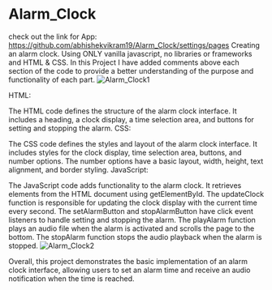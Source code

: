 # Alarm_Clock
check out the link for App: https://github.com/abhishekvikram19/Alarm_Clock/settings/pages
Creating an alarm clock.
Using ONLY vanilla javascript, no libraries or frameworks and HTML & CSS.
In this Project
I have added comments above each section of the code to provide a better understanding of the purpose and functionality of each part.
![Alarm_Clock1](https://github.com/abhishekvikram19/Alarm_Clock/assets/24250895/f028f576-cbcb-4af9-b209-338320e6a822)


HTML:

The HTML code defines the structure of the alarm clock interface.
It includes a heading, a clock display,
a time selection area, and buttons for setting and stopping the alarm.
CSS:

The CSS code defines the styles and layout of the alarm clock interface.
It includes styles for the clock display, time selection area, buttons, and number options.
The number options have a basic layout, width, height, text alignment, and border styling.
JavaScript:

The JavaScript code adds functionality to the alarm clock.
It retrieves elements from the HTML document using getElementById.
The updateClock function is responsible for updating the clock display with the current time every second.
The setAlarmButton and stopAlarmButton have click event listeners to handle setting and stopping the alarm.
The playAlarm function plays an audio file when the alarm is activated and scrolls the page to the bottom.
The stopAlarm function stops the audio playback when the alarm is stopped.
![Alarm_Clock2](https://github.com/abhishekvikram19/Alarm_Clock/assets/24250895/bb663e2b-c9af-4b5d-8cc8-74084430473e)


Overall, this project demonstrates the basic implementation of an alarm clock interface, allowing users to set an alarm time and receive an audio notification when the time is reached.
